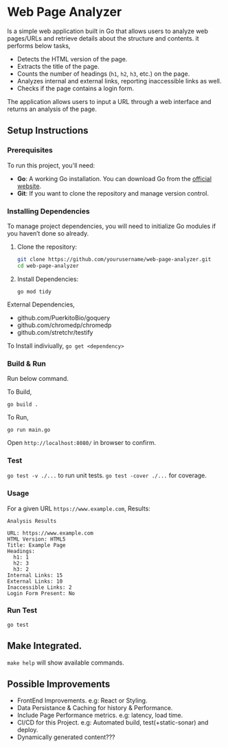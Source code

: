 # Web Page Analyzer

Is a simple web application built in Go that allows users to analyze web pages/URLs and retrieve details about the structure and contents.
it performs below tasks,
- Detects the HTML version of the page.
- Extracts the title of the page.
- Counts the number of headings (`h1`, `h2`, `h3`, etc.) on the page.
- Analyzes internal and external links, reporting inaccessible links as well.
- Checks if the page contains a login form.

The application allows users to input a URL through a web interface and returns an analysis of the page.


## Setup Instructions


### Prerequisites
To run this project, you'll need:
- **Go**: A working Go installation. You can download Go from the [official website](https://golang.org/dl/).
- **Git**: If you want to clone the repository and manage version control.

### Installing Dependencies
To manage project dependencies, you will need to initialize Go modules if you haven’t done so already.

1. Clone the repository:
   ```bash
   git clone https://github.com/yourusername/web-page-analyzer.git
   cd web-page-analyzer
   ```

2. Install Dependencies:
   ```
   go mod tidy
   ```

External Dependencies,
- github.com/PuerkitoBio/goquery
- github.com/chromedp/chromedp
- github.com/stretchr/testify

To Install indiviually,
`go get <dependency>`

### Build & Run

Run below command.

To Build,
```
go build .
```

To Run,
```
go run main.go
```

Open `http://localhost:8080/` in browser to confirm.

### Test

`go test -v ./...` to run unit tests.
`go test -cover ./...` for coverage.

### Usage

For a given URL `https://www.example.com`, Results:

```
Analysis Results

URL: https://www.example.com
HTML Version: HTML5
Title: Example Page
Headings:
  h1: 1
  h2: 3
  h3: 2
Internal Links: 15
External Links: 10
Inaccessible Links: 2
Login Form Present: No
```


### Run Test

```
go test
```

###

## Make Integrated.
`make help` will show available commands.

## Possible Improvements

- FrontEnd Improvements. e.g: React or Styling.
- Data Persistance & Caching for history & Performance. 
- Include Page Performance metrics. e.g: latency, load time.
- CI/CD for this Project. e.g: Automated build, test(+static-sonar) and deploy.
- Dynamically generated content???